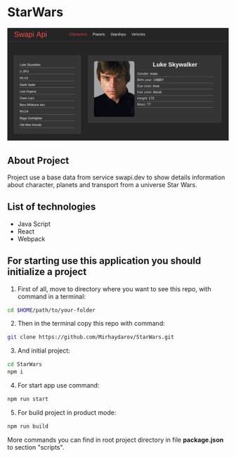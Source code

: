 # StarWars
![Application preview](./preview.png)

## About Project
Project use a base data from service swapi.dev to show details information about character, planets and transport from a universe Star Wars.

## List of technologies
- Java Script
- React
- Webpack

## For starting use this application you should initialize a project

1. First of all, move to directory where you want to see this repo, with command in a terminal:

```zsh
cd $HOME/path/to/your-folder
```

2. Then in the terminal copy this repo with command:
```zsh
git clone https://github.com/Mirhaydarov/StarWars.git
```

3. And initial project:
```zsh
cd StarWars
npm i
```

4. For start app use command:
```zsh
npm run start
```

5. For build project in product mode:
```zsh
npm run build
```

More commands you can find in root project directory in file __package.json__ to section "scripts".
